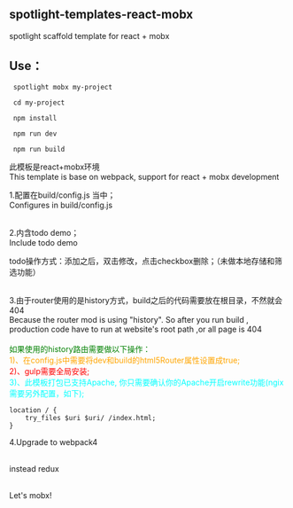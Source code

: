 ## spotlight-templates-react-mobx
spotlight scaffold template for react + mobx<br>

## Use：

     spotlight mobx my-project

     cd my-project

     npm install

     npm run dev

     npm run build

此模板是react+mobx环境<br>
This template is base on webpack, support for react + mobx development <br>

1.配置在build/config.js 当中；<br>
  Configures in build/config.js <br><br>

2.内含todo demo；<br> 
  Include todo demo <br>

todo操作方式：添加之后，双击修改，点击checkbox删除；（未做本地存储和筛选功能）<br><br>

3.由于router使用的是history方式，build之后的代码需要放在根目录，不然就会404<br>
Because the router mod is using "history". So after you run build , production code have to run at website's root path ,or all page is 404 <br><br>
<font color="green">如果使用的history路由需要做以下操作：</font><br/>
<font color="orange">1)、在config.js中需要将dev和build的html5Router属性设置成true;</font><br/>
<font color="red">2)、gulp需要全局安装;</font><br/>
<font color="cyan">
   3)、此模板打包已支持Apache, 你只需要确认你的Apache开启rewrite功能(ngix 需要另外配置，如下);
</font><br/>

    location / {
        try_files $uri $uri/ /index.html;
    }
    
4.Upgrade to webpack4<br><br>
    
instead redux<br><br>

Let's mobx!<br><br>
